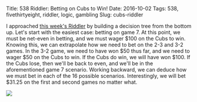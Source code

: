 Title: 538 Riddler: Betting on Cubs to Win!
Date: 2016-10-02
Tags: 538, fivethirtyeight, riddler, logic, gambling
Slug: cubs-riddler

I approached [this week's Riddler](http://fivethirtyeight.com/features/cubs-world-series-puzzles-for-fun-and-profit/) by building a decision tree from the bottom up.  Let's start with the easiest case: betting on game 7.  At this point, we must be net-even in betting, and we must wager $100 on the Cubs to win.  Knowing this, we can extrapolate how we need to bet on the 2-3 and 3-2 games.  In the 3-2 game, we need to have won $50 thus far, and we need to wager $50 on the Cubs to win.  If the Cubs do win, we will have won $100.  If the Cubs lose, then we'll be back to even, and we'll be in the aforementioned game 7 scenario.  Working backward, we can deduce how we must bet in each of the 16 possible scenarios.  Interestingly, we will bet $31.25 on the first and second games no matter what.  

<img src="/images/cubs-riddler.jpg" style="display:block; margin-left:auto; margin-right:auto;">
